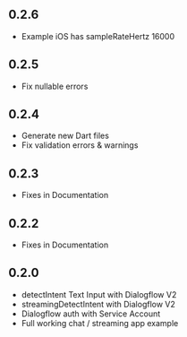 ## 0.2.6

* Example iOS has sampleRateHertz 16000

## 0.2.5

* Fix nullable errors

## 0.2.4

* Generate new Dart files
* Fix validation errors & warnings

## 0.2.3

* Fixes in Documentation

## 0.2.2

* Fixes in Documentation

## 0.2.0

* detectIntent Text Input with Dialogflow V2
* streamingDetectIntent with Dialogflow V2
* Dialogflow auth with Service Account
* Full working chat / streaming app example
